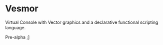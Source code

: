 # Vesmor
Virtual Console with Vector graphics and a declarative functional scripting language.

Pre-alpha ;]
